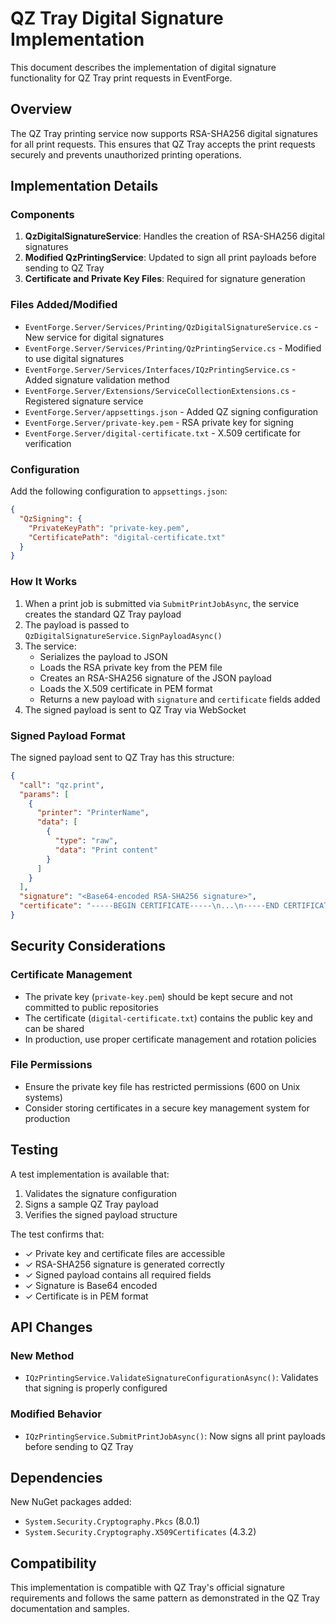 # QZ Tray Digital Signature Implementation

This document describes the implementation of digital signature functionality for QZ Tray print requests in EventForge.

## Overview

The QZ Tray printing service now supports RSA-SHA256 digital signatures for all print requests. This ensures that QZ Tray accepts the print requests securely and prevents unauthorized printing operations.

## Implementation Details

### Components

1. **QzDigitalSignatureService**: Handles the creation of RSA-SHA256 digital signatures
2. **Modified QzPrintingService**: Updated to sign all print payloads before sending to QZ Tray
3. **Certificate and Private Key Files**: Required for signature generation

### Files Added/Modified

- `EventForge.Server/Services/Printing/QzDigitalSignatureService.cs` - New service for digital signatures
- `EventForge.Server/Services/Printing/QzPrintingService.cs` - Modified to use digital signatures
- `EventForge.Server/Services/Interfaces/IQzPrintingService.cs` - Added signature validation method
- `EventForge.Server/Extensions/ServiceCollectionExtensions.cs` - Registered signature service
- `EventForge.Server/appsettings.json` - Added QZ signing configuration
- `EventForge.Server/private-key.pem` - RSA private key for signing
- `EventForge.Server/digital-certificate.txt` - X.509 certificate for verification

### Configuration

Add the following configuration to `appsettings.json`:

```json
{
  "QzSigning": {
    "PrivateKeyPath": "private-key.pem",
    "CertificatePath": "digital-certificate.txt"
  }
}
```

### How It Works

1. When a print job is submitted via `SubmitPrintJobAsync`, the service creates the standard QZ Tray payload
2. The payload is passed to `QzDigitalSignatureService.SignPayloadAsync()` 
3. The service:
   - Serializes the payload to JSON
   - Loads the RSA private key from the PEM file
   - Creates an RSA-SHA256 signature of the JSON payload
   - Loads the X.509 certificate in PEM format
   - Returns a new payload with `signature` and `certificate` fields added
4. The signed payload is sent to QZ Tray via WebSocket

### Signed Payload Format

The signed payload sent to QZ Tray has this structure:

```json
{
  "call": "qz.print",
  "params": [
    {
      "printer": "PrinterName",
      "data": [
        {
          "type": "raw",
          "data": "Print content"
        }
      ]
    }
  ],
  "signature": "<Base64-encoded RSA-SHA256 signature>",
  "certificate": "-----BEGIN CERTIFICATE-----\n...\n-----END CERTIFICATE-----"
}
```

## Security Considerations

### Certificate Management

- The private key (`private-key.pem`) should be kept secure and not committed to public repositories
- The certificate (`digital-certificate.txt`) contains the public key and can be shared
- In production, use proper certificate management and rotation policies

### File Permissions

- Ensure the private key file has restricted permissions (600 on Unix systems)
- Consider storing certificates in a secure key management system for production

## Testing

A test implementation is available that:

1. Validates the signature configuration
2. Signs a sample QZ Tray payload
3. Verifies the signed payload structure

The test confirms that:
- ✓ Private key and certificate files are accessible
- ✓ RSA-SHA256 signature is generated correctly
- ✓ Signed payload contains all required fields
- ✓ Signature is Base64 encoded
- ✓ Certificate is in PEM format

## API Changes

### New Method

- `IQzPrintingService.ValidateSignatureConfigurationAsync()`: Validates that signing is properly configured

### Modified Behavior

- `IQzPrintingService.SubmitPrintJobAsync()`: Now signs all print payloads before sending to QZ Tray

## Dependencies

New NuGet packages added:
- `System.Security.Cryptography.Pkcs` (8.0.1)
- `System.Security.Cryptography.X509Certificates` (4.3.2)

## Compatibility

This implementation is compatible with QZ Tray's official signature requirements and follows the same pattern as demonstrated in the QZ Tray documentation and samples.